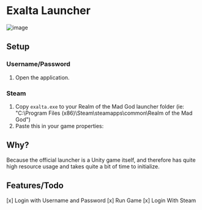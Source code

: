 # Exalta Launcher
![image](https://user-images.githubusercontent.com/50583248/174352490-2eebb7ac-594a-4337-85fe-2237dbf90ace.png)

## Setup
### Username/Password
1. Open the application.

### Steam
1. Copy `exalta.exe` to your Realm of the Mad God launcher folder (ie: "C:\Program Files (x86)\Steam\steamapps\common\Realm of the Mad God")
2. Paste this in your game properties: 

## Why?
Because the official launcher is a Unity game itself, and therefore has quite high resource usage and takes quite a bit of time to initialize.

## Features/Todo
[x] Login with Username and Password
[x] Run Game
[x] Login With Steam